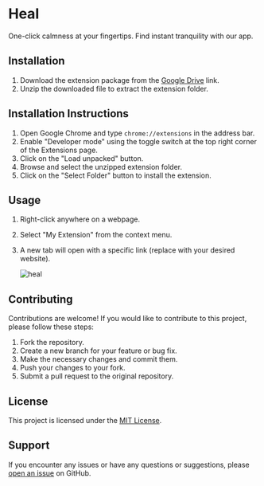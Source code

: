 # Heal
One-click calmness at your fingertips. Find instant tranquility with our app.

## Installation


1. Download the extension package from the [Google Drive]([your_google_drive_link](https://drive.google.com/drive/u/0/folders/1Aawg47iK_924gTSHCo1_BmLNprxhci69)) link.
2. Unzip the downloaded file to extract the extension folder.

## Installation Instructions

1. Open Google Chrome and type `chrome://extensions` in the address bar.
2. Enable "Developer mode" using the toggle switch at the top right corner of the Extensions page.
3. Click on the "Load unpacked" button.
4. Browse and select the unzipped extension folder.
5. Click on the "Select Folder" button to install the extension.

## Usage

1. Right-click anywhere on a webpage.
2. Select "My Extension" from the context menu.
3. A new tab will open with a specific link (replace with your desired website).
   
   ![heal](https://github.com/Phnumbahwan/Heal/assets/52746589/afab33fe-9480-4208-9eea-a8c1edff2f40)

## Contributing

Contributions are welcome! If you would like to contribute to this project, please follow these steps:

1. Fork the repository.
2. Create a new branch for your feature or bug fix.
3. Make the necessary changes and commit them.
4. Push your changes to your fork.
5. Submit a pull request to the original repository.

## License

This project is licensed under the [MIT License](LICENSE).

## Support

If you encounter any issues or have any questions or suggestions, please [open an issue](https://github.com/phnumbahwan/Heal/issues) on GitHub.
